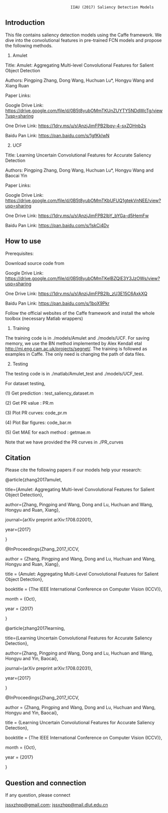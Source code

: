                                  IIAU (2017) Saliency Detection Models
Introduction
------------------------------------------------------------------------------------------------------------------
This file contains saliency detection models using the Caffe framework. We dive into the convolutional features in pre-trained FCN models and propose the following methods.

1) Amulet

Title: Amulet: Aggregating Multi-level Convolutional Features for Salient Object Detection

Authors: Pingping Zhang, Dong Wang, Huchuan Lu*, Hongyu Wang and Xiang Ruan

Paper Links: 

Google Drive Link: https://drive.google.com/file/d/0B5t8yubOMmTKUnZUYTY5NDdWcTg/view?usp=sharing

One Drive    Link: https://1drv.ms/u/s!AnzjJimFPB2Ibqy-4-sxZOHnb2s

Baidu Pan    Link: https://pan.baidu.com/s/1gfKkIwN

2) UCF

Title: Learning Uncertain Convolutional Features for Accurate Saliency Detection

Authors: Pingping Zhang, Dong Wang, Huchuan Lu*, Hongyu Wang and Baocai Yin

Paper Links: 

Google Drive Link: https://drive.google.com/file/d/0B5t8yubOMmTKbUFUQ1gtekVnNEE/view?usp=sharing

One Drive    Link: https://1drv.ms/u/s!AnzjJimFPB2IbY_bYGa-d5HemFw

Baidu Pan    Link: https://pan.baidu.com/s/1skCi4Dv

How to use
--------------------------------------------------------------------------------------------------------------

Prerequisites:

Download source code from  

Google Drive Link: https://drive.google.com/file/d/0B5t8yubOMmTKelBZQlE3Y3JzOWs/view?usp=sharing 

One Drive    Link: https://1drv.ms/u/s!AnzjJimFPB2Ib_zU3E15C6AxkXQ 

Baidu Pan    Link: https://pan.baidu.com/s/1boX9Pkr


Follow the official websites of the Caffe framework and install the whole toolbox (necessary Matlab wrappers)

1) Training

The training code is in ./models/Amulet and ./models/UCF. For saving memory, we use the BN method implemented by Alex Kendall etal http://mi.eng.cam.ac.uk/projects/segnet/. The training is followed as examples in Caffe. The only need is changing the path of data files.

2) Testing

The testing code is in ./matlab/Amulet_test and ./models/UCF_test.

For dataset testing,

(1) Get prediction : test_saliency_dataset.m

(2) Get PR value : PR.m

(3) Plot PR curves: code_pr.m

(4) Plot Bar figures: code_bar.m

(5) Get MAE for each method : getmae.m

Note that we have provided the PR curves in ./PR_curves

Citation
---------------------------------------------------------------------------------------------------------------------
Please cite the following papers if our models help your research:

@article{zhang2017amulet,

  title={Amulet: Aggregating Multi-level Convolutional Features for Salient Object Detection},
  
  author={Zhang, Pingping and Wang, Dong and Lu, Huchuan and Wang, Hongyu and Ruan, Xiang},
  
  journal={arXiv preprint arXiv:1708.02001},
  
  year={2017}
  
}

@InProceedings{Zhang_2017_ICCV,

author = {Zhang, Pingping and Wang, Dong and Lu, Huchuan and Wang, Hongyu and Ruan, Xiang},

title = {Amulet: Aggregating Multi-Level Convolutional Features for Salient Object Detection},

booktitle = {The IEEE International Conference on Computer Vision (ICCV)},

month = {Oct},

year = {2017}

}

@article{zhang2017learning,

  title={Learning Uncertain Convolutional Features for Accurate Saliency Detection},
  
  author={Zhang, Pingping and Wang, Dong and Lu, Huchuan and Wang, Hongyu and Yin, Baocai},
  
  journal={arXiv preprint arXiv:1708.02031},
  
  year={2017}
  
}

@InProceedings{Zhang_2017_ICCV,

author = {Zhang, Pingping and Wang, Dong and Lu, Huchuan and Wang, Hongyu and Yin, Baocai},

title = {Learning Uncertain Convolutional Features for Accurate Saliency Detection},

booktitle = {The IEEE International Conference on Computer Vision (ICCV)},

month = {Oct},

year = {2017}

}

Question and connection
------------------------------------------------------------------------------------------------------------------
If any question, please connect

jssxzhpp@gmail.com;  jssxzhpp@mail.dlut.edu.cn
